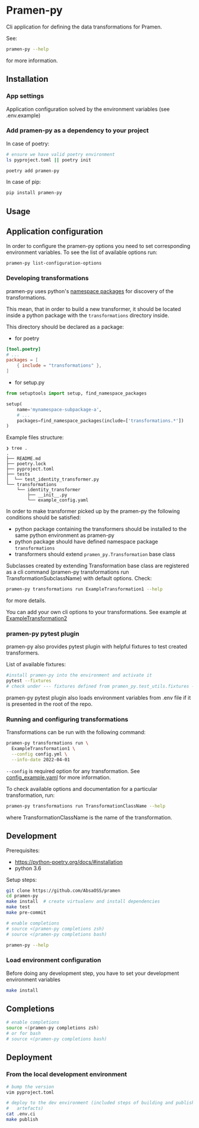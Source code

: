 # Pramen-py

Cli application for defining the data transformations for Pramen.

See:
```bash
pramen-py --help
```
for more information.


## Installation

### App settings

Application configuration solved by the environment variables
(see .env.example)

### Add pramen-py as a dependency to your project

In case of poetry:

```bash
# ensure we have valid poetry environment
ls pyproject.toml || poetry init

poetry add pramen-py
```
In case of pip:

```bash
pip install pramen-py
```


## Usage

## Application configuration

In order to configure the pramen-py options you need to set
corresponding environment variables. To see the list of available options run:

```bash
pramen-py list-configuration-options
```

### Developing transformations

pramen-py uses python's
[namespace packages](https://packaging.python.org/en/latest/guides/packaging-namespace-packages/#native-namespace-packages)
for discovery of the transformations.

This mean, that in order to build a new transformer, it should be located
inside a python package with the `transformations` directory inside.

This directory should be declared as a package:
- for poetry
```toml
[tool.poetry]
# ...
packages = [
    { include = "transformations" },
]

```
- for setup.py
```python
from setuptools import setup, find_namespace_packages

setup(
    name='mynamespace-subpackage-a',
    # ...
    packages=find_namespace_packages(include=['transformations.*'])
)
```

Example files structure:
```
❯ tree .
.
├── README.md
├── poetry.lock
├── pyproject.toml
├── tests
│  └── test_identity_transformer.py
└── transformations
    └── identity_transformer
        ├── __init__.py
        └── example_config.yaml
```

In order to make transformer picked up by the pramen-py the following
conditions should be satisfied:
- python package containing the transformers should be installed to the
same python environment as pramen-py
- python package should have defined namespace package `transformations`
- transformers should extend `pramen_py.Transformation` base class

Subclasses created by extending Transformation base class are registered as
a cli command (pramen-py transformations run TransformationSubclassName)
with default options. Check:

```bash
pramen-py transformations run ExampleTransformation1 --help
```

for more details.

You can add your own cli options to your transformations. See example at
[ExampleTransformation2](transformations/example_trasformation_two/some_transformation.py)

### pramen-py pytest plugin

pramen-py also provides pytest plugin with helpful
fixtures to test created transformers.

List of available fixtures:
```bash
#install pramen-py into the environment and activate it
pytest --fixtures
# check under --- fixtures defined from pramen_py.test_utils.fixtures ---
```

pramen-py pytest plugin also loads environment variables from .env
file if it is presented in the root of the repo.

### Running and configuring transformations

Transformations can be run with the following command:
```bash
pramen-py transformations run \
  ExampleTransformation1 \
  --config config.yml \
  --info-date 2022-04-01
```

`--config` is required option for any transformation. See
[config_example.yaml](tests/resources/real_config.yaml) for more information.

To check available options and documentation for a particular transformation,
run:
```bash
pramen-py transformations run TransformationClassName --help
```
where TransformationClassName is the name of the transformation.

## Development

Prerequisites:
- <https://python-poetry.org/docs/#installation>
- python 3.6

Setup steps:

```bash
git clone https://github.com/AbsaOSS/pramen
cd pramen-py
make install  # create virtualenv and install dependencies
make test
make pre-commit

# enable completions
# source <(pramen-py completions zsh)
# source <(pramen-py completions bash)

pramen-py --help
```


### Load environment configuration

Before doing any development step, you have to set your development
environment variables

```bash
make install
```

## Completions

```bash
# enable completions
source <(pramen-py completions zsh)
# or for bash
# source <(pramen-py completions bash)
```


## Deployment

### From the local development environment

```bash
# bump the version
vim pyproject.toml

# deploy to the dev environment (included steps of building and publishing
#   artefacts)
cat .env.ci
make publish
```
